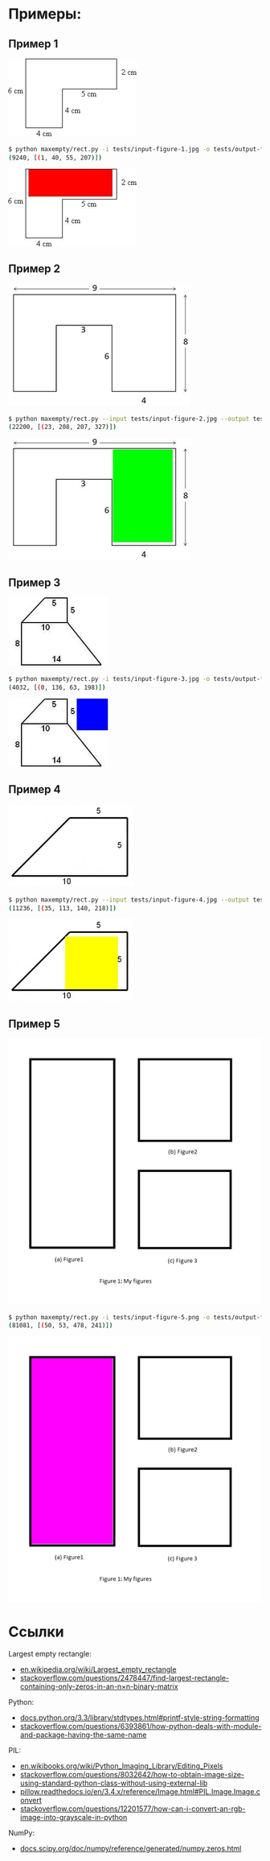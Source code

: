 # Примеры:

## Пример 1

<kbd>![](tests/input-figure-1.jpg)</kbd>

```bash
$ python maxempty/rect.py -i tests/input-figure-1.jpg -o tests/output-figure-1.jpg -f 255,0,0 -e 255,255,255
(9240, [(1, 40, 55, 207)])
```

<kbd>![](tests/output-figure-1.jpg)</kbd>

## Пример 2

<kbd>![](tests/input-figure-2.jpg)</kbd>

```bash
$ python maxempty/rect.py --input tests/input-figure-2.jpg --output tests/output-figure-2.jpg --fill 0,255,0 --empty 255,255,255
(22200, [(23, 208, 207, 327)])
```

<kbd>![](tests/output-figure-2.jpg)</kbd>

## Пример 3

<kbd>![](tests/input-figure-3.jpg)</kbd>

```bash
$ python maxempty/rect.py -i tests/input-figure-3.jpg -o tests/output-figure-3.jpg -f 0,0,255 -e 255,255,255
(4032, [(0, 136, 63, 198)])
```

<kbd>![](tests/output-figure-3.jpg)</kbd>

## Пример 4

<kbd>![](tests/input-figure-4.jpg)</kbd>

```bash
$ python maxempty/rect.py --input tests/input-figure-4.jpg --output tests/output-figure-4.jpg --fill 255,255,0 --busy 0,0,0
(11236, [(35, 113, 140, 218)])
```

<kbd>![](tests/output-figure-4.jpg)</kbd>

## Пример 5

<kbd>![](tests/input-figure-5.png)</kbd>

```bash
$ python maxempty/rect.py -i tests/input-figure-5.png -o tests/output-figure-5.png -f 255,0,255 -e 255,255,255
(81081, [(50, 53, 478, 241)])
```

<kbd>![](tests/output-figure-5.png)</kbd>

# Ссылки

Largest empty rectangle:

- [en.wikipedia.org/wiki/Largest_empty_rectangle](https://en.wikipedia.org/wiki/Largest_empty_rectangle)
- [stackoverflow.com/questions/2478447/find-largest-rectangle-containing-only-zeros-in-an-n×n-binary-matrix](http://stackoverflow.com/a/30418912/2289640)

Python:

- [docs.python.org/3.3/library/stdtypes.html#printf-style-string-formatting](https://docs.python.org/3.3/library/stdtypes.html#printf-style-string-formatting)
- [stackoverflow.com/questions/6393861/how-python-deals-with-module-and-package-having-the-same-name](https://stackoverflow.com/questions/6393861/how-python-deals-with-module-and-package-having-the-same-name)

PIL:

- [en.wikibooks.org/wiki/Python_Imaging_Library/Editing_Pixels](https://en.wikibooks.org/wiki/Python_Imaging_Library/Editing_Pixels)
- [stackoverflow.com/questions/8032642/how-to-obtain-image-size-using-standard-python-class-without-using-external-lib](http://stackoverflow.com/a/8033053/2289640)
- [pillow.readthedocs.io/en/3.4.x/reference/Image.html#PIL.Image.Image.convert](http://pillow.readthedocs.io/en/3.4.x/reference/Image.html#PIL.Image.Image.convert)
- [stackoverflow.com/questions/12201577/how-can-i-convert-an-rgb-image-into-grayscale-in-python](https://stackoverflow.com/a/12201744/2289640)

NumPy:

- [docs.scipy.org/doc/numpy/reference/generated/numpy.zeros.html](https://docs.scipy.org/doc/numpy/reference/generated/numpy.zeros.html)
